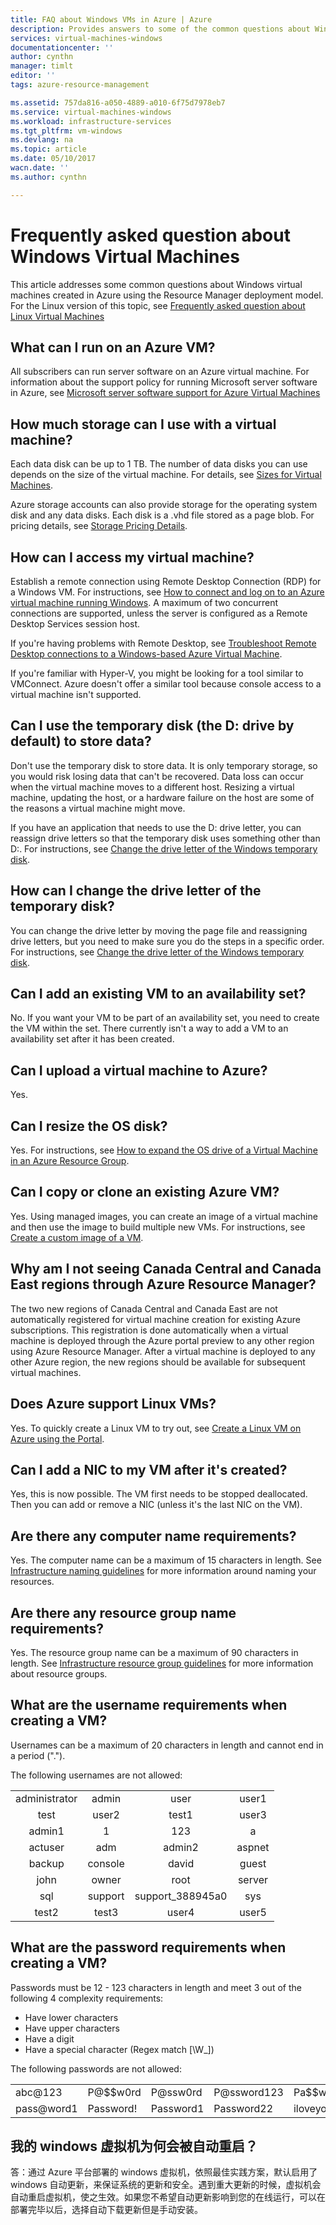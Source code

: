 ```yaml
---
title: FAQ about Windows VMs in Azure | Azure
description: Provides answers to some of the common questions about Windows virtual machines created with the Resource Manager model.
services: virtual-machines-windows
documentationcenter: ''
author: cynthn
manager: timlt
editor: ''
tags: azure-resource-management

ms.assetid: 757da816-a050-4889-a010-6f75d7978eb7
ms.service: virtual-machines-windows
ms.workload: infrastructure-services
ms.tgt_pltfrm: vm-windows
ms.devlang: na
ms.topic: article
ms.date: 05/10/2017
wacn.date: ''
ms.author: cynthn

---
```


# Frequently asked question about Windows Virtual Machines
This article addresses some common questions about Windows virtual machines created in Azure using the Resource Manager deployment model. For the Linux version of this topic, see [Frequently asked question about Linux Virtual Machines](../linux/faq.md?toc=%2fazure%2fvirtual-machines%2flinux%2ftoc.json)

## What can I run on an Azure VM?
All subscribers can run server software on an Azure virtual machine. For information about the support policy for running Microsoft server software in Azure, see [Microsoft server software support for Azure Virtual Machines](https://support.microsoft.com/kb/2721672)

## How much storage can I use with a virtual machine?
Each data disk can be up to 1 TB. The number of data disks you can use depends on the size of the virtual machine. For details, see [Sizes for Virtual Machines](sizes.md?toc=%2fazure%2fvirtual-machines%2fwindows%2ftoc.json).

Azure storage accounts can also provide storage for the operating system disk and any data disks. Each disk is a .vhd file stored as a page blob. For pricing details, see [Storage Pricing Details](https://www.azure.cn/pricing/details/storage/).

## How can I access my virtual machine?
Establish a remote connection using Remote Desktop Connection (RDP) for a Windows VM. For instructions, see [How to connect and log on to an Azure virtual machine running Windows](connect-logon.md?toc=%2fazure%2fvirtual-machines%2fwindows%2ftoc.json). A maximum of two concurrent connections are supported, unless the server is configured as a Remote Desktop Services session host.  

If you're having problems with Remote Desktop, see [Troubleshoot Remote Desktop connections to a Windows-based Azure Virtual Machine](troubleshoot-rdp-connection.md?toc=%2fazure%2fvirtual-machines%2fwindows%2ftoc.json). 

If you're familiar with Hyper-V, you might be looking for a tool similar to VMConnect. Azure doesn't offer a similar tool because console access to a virtual machine isn't supported.

## Can I use the temporary disk (the D: drive by default) to store data?
Don't use the temporary disk to store data. It is only temporary storage, so you would risk losing data that can't be recovered. Data loss can occur when the virtual machine moves to a different host. Resizing a virtual machine, updating the host, or a hardware failure on the host are some of the reasons a virtual machine might move.

If you have an application that needs to use the D: drive letter, you can reassign drive letters so that the temporary disk uses something other than D:. For instructions, see [Change the drive letter of the Windows temporary disk](change-drive-letter.md?toc=%2fazure%2fvirtual-machines%2fwindows%2fclassic%2ftoc.json).

## How can I change the drive letter of the temporary disk?
You can change the drive letter by moving the page file and reassigning drive letters, but you need to make sure you do the steps in a specific order. For instructions, see [Change the drive letter of the Windows temporary disk](change-drive-letter.md?toc=%2fazure%2fvirtual-machines%2fwindows%2fclassic%2ftoc.json).

## Can I add an existing VM to an availability set?
No. If you want your VM to be part of an availability set, you need to create the VM within the set. There currently isn't a way to add a VM to an availability set after it has been created.

## Can I upload a virtual machine to Azure?
Yes.

## Can I resize the OS disk?
Yes. For instructions, see [How to expand the OS drive of a Virtual Machine in an Azure Resource Group](expand-os-disk.md?toc=%2fazure%2fvirtual-machines%2fwindows%2ftoc.json).

## Can I copy or clone an existing Azure VM?
Yes. Using managed images, you can create an image of a virtual machine and then use the image to build multiple new VMs. For instructions, see [Create a custom image of a VM](tutorial-custom-images.md).

## Why am I not seeing Canada Central and Canada East regions through Azure Resource Manager?

The two new regions of Canada Central and Canada East are not automatically registered for virtual machine creation for existing Azure subscriptions. This registration is done automatically when a virtual machine is deployed through the Azure portal preview to any other region using Azure Resource Manager. After a virtual machine is deployed to any other Azure region, the new regions should be available for subsequent virtual machines.

## Does Azure support Linux VMs?
Yes. To quickly create a Linux VM to try out, see [Create a Linux VM on Azure using the Portal](../linux/quick-create-portal.md).

## Can I add a NIC to my VM after it's created?
Yes, this is now possible. The VM first needs to be stopped deallocated. Then you can add or remove a NIC (unless it's the last NIC on the VM). 

## Are there any computer name requirements?
Yes. The computer name can be a maximum of 15 characters in length. See [Infrastructure naming guidelines](infrastructure-naming-guidelines.md?toc=%2fazure%2fvirtual-machines%2fwindows%2ftoc.json) for more information around naming your resources.

## Are there any resource group name requirements?
Yes. The resource group name can be a maximum of 90 characters in length. See [Infrastructure resource group guidelines](infrastructure-resource-groups-guidelines.md) for more information about resource groups.

## What are the username requirements when creating a VM?

Usernames can be a maximum of 20 characters in length and cannot end in a period ("."). 

The following usernames are not allowed:
<table>
    <tr>
        <td style="text-align:center">administrator </td><td style="text-align:center"> admin </td><td style="text-align:center"> user </td><td style="text-align:center"> user1</td>
    </tr>
    <tr>
        <td style="text-align:center">test </td><td style="text-align:center"> user2 </td><td style="text-align:center"> test1 </td><td style="text-align:center"> user3</td>
    </tr>    <tr>
        <td style="text-align:center">admin1 </td><td style="text-align:center"> 1 </td><td style="text-align:center"> 123 </td><td style="text-align:center"> a</td>
    </tr>
    <tr>
        <td style="text-align:center">actuser  </td><td style="text-align:center"> adm </td><td style="text-align:center"> admin2 </td><td style="text-align:center"> aspnet</td>
    </tr>
    <tr>
        <td style="text-align:center">backup </td><td style="text-align:center"> console </td><td style="text-align:center"> david </td><td style="text-align:center"> guest</td>
    </tr>
    <tr>
        <td style="text-align:center">john </td><td style="text-align:center"> owner </td><td style="text-align:center"> root </td><td style="text-align:center"> server</td>
    </tr>
    <tr>
        <td style="text-align:center">sql </td><td style="text-align:center"> support </td><td style="text-align:center"> support_388945a0 </td><td style="text-align:center"> sys</td>
    </tr>
    <tr>
        <td style="text-align:center">test2 </td><td style="text-align:center"> test3 </td><td style="text-align:center"> user4 </td><td style="text-align:center"> user5</td>
    </tr>
</table>

## What are the password requirements when creating a VM?
Passwords must be 12 - 123 characters in length and meet 3 out of the following 4 complexity requirements:

* Have lower characters
* Have upper characters
* Have a digit
* Have a special character (Regex match [\W_])

The following passwords are not allowed:

<table>
    <tr>
        <td>abc@123 </td>
        <td>P@$$w0rd </td>
        <td>P@ssw0rd </td>
        <td>P@ssword123 </td>
        <td>Pa$$word </td>
    </tr>
    <tr>
        <td>pass@word1 </td>
        <td>Password! </td>
        <td>Password1 </td>
        <td>Password22 </td>
        <td>iloveyou! </td>
    </tr>
</table>

## 我的 windows 虚拟机为何会被自动重启？

答：通过 Azure 平台部署的 windows 虚拟机，依照最佳实践方案，默认启用了 windows 自动更新，来保证系统的更新和安全。遇到重大更新的时候，虚拟机会自动重启虚拟机，使之生效。如果您不希望自动更新影响到您的在线运行，可以在部署完毕以后，选择自动下载更新但是手动安装。
